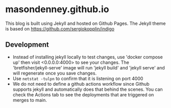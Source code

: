 # masondenney.github.io
This blog is built using Jekyll and hosted on Github Pages. The Jekyll theme is based on <https://github.com/sergiokopplin/indigo>

## Development
- Instead of installing jekyll locally to test changes, use 'docker compose up' then visit <0.0.0.0:4000> to see your changes. The 'bretfisher/jekyll-serve' image will run 'jekyll build' and 'jekyll serve' and will regenerate once you save changes.
- Use `netstat -tulpn` to confirm that it is listening on port 4000
- We do not need to define a github actions workflow since Github supports jekyll and automatically does that behind the scenes. You can check the Actions tab to see the deployments that are triggered on merges to main.
